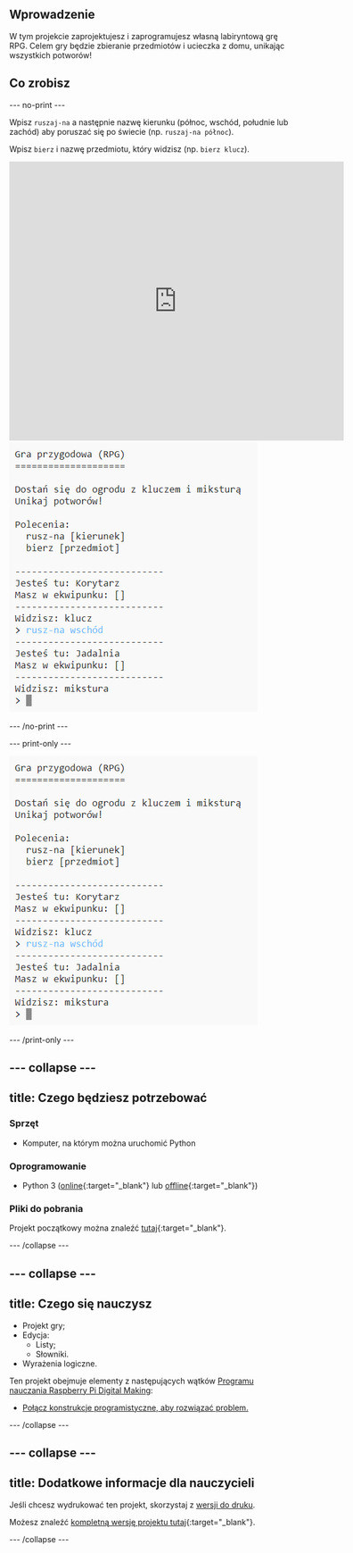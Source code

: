 ## Wprowadzenie

W tym projekcie zaprojektujesz i zaprogramujesz własną labiryntową grę RPG. Celem gry będzie zbieranie przedmiotów i ucieczka z domu, unikając wszystkich potworów!

## Co zrobisz

--- no-print ---

Wpisz `ruszaj-na` a następnie nazwę kierunku (północ, wschód, południe lub zachód) aby poruszać się po świecie (np. `ruszaj-na północ`).

Wpisz `bierz` i nazwę przedmiotu, który widzisz (np. `bierz klucz`).

<div class="trinket">
  <iframe src="https://trinket.io/embed/python/62dd27f5f7?outputOnly=true&start=result" width="600" height="500" frameborder="0" marginwidth="0" marginheight="0" allowfullscreen>
  </iframe>
  <img src="images/rpg-finished.png">
</div>

--- /no-print ---

--- print-only ---

![skończony projekt](images/rpg-finished.png)

--- /print-only ---

--- collapse ---
---
title: Czego będziesz potrzebować
---

### Sprzęt

+ Komputer, na którym można uruchomić Python

### Oprogramowanie

+ Python 3 ([online](https://trinket.io/){:target="_blank"} lub [offline](https://www.python.org/downloads/){:target="_blank"})

### Pliki do pobrania

Projekt początkowy można znaleźć [tutaj](http://rpf.io/p/pl-PL/rpg-go){:target="_blank"}.

--- /collapse ---

--- collapse ---
---
title: Czego się nauczysz
---

+ Projekt gry;
+ Edycja: 
    + Listy;
    + Słowniki.
+ Wyrażenia logiczne.

Ten projekt obejmuje elementy z następujących wątków [Programu nauczania Raspberry Pi Digital Making](http://rpf.io/curriculum):

+ [Połącz konstrukcje programistyczne, aby rozwiązać problem.](https://www.raspberrypi.org/curriculum/programming/builder)

--- /collapse ---

--- collapse ---
---
title: Dodatkowe informacje dla nauczycieli
---

Jeśli chcesz wydrukować ten projekt, skorzystaj z [wersji do druku](https://projects.raspberrypi.org/pl-PL/projects/rpg/print).

Możesz znaleźć [kompletną wersję projektu tutaj](http://rpf.io/p/pl-PL/rpg-get){:target="_blank"}.

--- /collapse ---